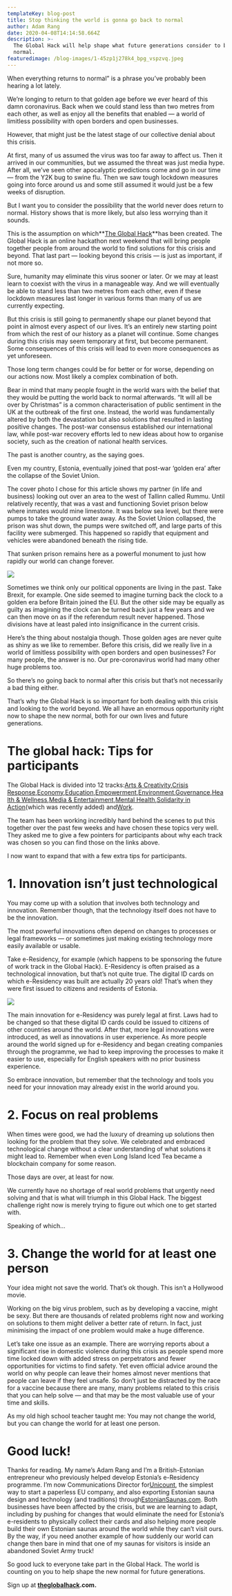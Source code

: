 ```yaml
---
templateKey: blog-post
title: Stop thinking the world is gonna go back to normal
author: Adam Rang
date: 2020-04-08T14:14:58.664Z
description: >-
  The Global Hack will help shape what future generations consider to be the new
  normal. 
featuredimage: /blog-images/1-45zp1j278k4_bpg_vspzvq.jpeg
---
```

When everything returns to normal” is a phrase you’ve probably been hearing a lot lately.

We’re longing to return to that golden age before we ever heard of this damn coronavirus. Back when we could stand less than two metres from each other, as well as enjoy all the benefits that enabled — a world of limitless possibility with open borders and open businesses.

However, that might just be the latest stage of our collective denial about this crisis.

At first, many of us assumed the virus was too far away to affect us. Then it arrived in our communities, but we assumed the threat was just media hype. After all, we’ve seen other apocalyptic predictions come and go in our time — from the Y2K bug to swine flu. Then we saw tough lockdown measures going into force around us and some still assumed it would just be a few weeks of disruption.

But I want you to consider the possibility that the world never does return to normal. History shows that is more likely, but also less worrying than it sounds.

This is the assumption on which**[The Global Hack](https://theglobalhack.com/)**has been created. The Global Hack is an online hackathon next weekend that will bring people together people from around the world to find solutions for this crisis and beyond. That last part — looking beyond this crisis — is just as important, if not more so.

Sure, humanity may eliminate this virus sooner or later. Or we may at least learn to coexist with the virus in a manageable way. And we will eventually be able to stand less than two metres from each other, even if these lockdown measures last longer in various forms than many of us are currently expecting.

But this crisis is still going to permanently shape our planet beyond that point in almost every aspect of our lives. It’s an entirely new starting point from which the rest of our history as a planet will continue. Some changes during this crisis may seem temporary at first, but become permanent. Some consequences of this crisis will lead to even more consequences as yet unforeseen.

Those long term changes could be for better or for worse, depending on our actions now. Most likely a complex combination of both.

Bear in mind that many people fought in the world wars with the belief that they would be putting the world back to normal afterwards. “It will all be over by Christmas” is a common characterisation of public sentiment in the UK at the outbreak of the first one. Instead, the world was fundamentally altered by both the devastation but also solutions that resulted in lasting positive changes. The post-war consensus established our international law, while post-war recovery efforts led to new ideas about how to organise society, such as the creation of national health services.

The past is another country, as the saying goes.

Even my country, Estonia, eventually joined that post-war ‘golden era’ after the collapse of the Soviet Union.

The cover photo I chose for this article shows my partner (in life and business) looking out over an area to the west of Tallinn called Rummu. Until relatively recently, that was a vast and functioning Soviet prison below where inmates would mine limestone. It was below sea level, but there were pumps to take the ground water away. As the Soviet Union collapsed, the prison was shut down, the pumps were switched off, and large parts of this facility were submerged. This happened so rapidly that equipment and vehicles were abandoned beneath the rising tide.

That sunken prison remains here as a powerful monument to just how rapidly our world can change forever.



![](https://miro.medium.com/max/4096/1*erH7GD2ulEyEb0GkC74x_g.jpeg)

Sometimes we think only our political opponents are living in the past. Take Brexit, for example. One side seemed to imagine turning back the clock to a golden era before Britain joined the EU. But the other side may be equally as guilty as imagining the clock can be turned back just a few years and we can then move on as if the referendum result never happened. Those divisions have at least paled into insignificance in the current crisis.

Here’s the thing about nostalgia though. Those golden ages are never quite as shiny as we like to remember. Before this crisis, did we really live in a world of limitless possibility with open borders and open businesses? For many people, the answer is no. Our pre-coronavirus world had many other huge problems too.

So there’s no going back to normal after this crisis but that’s not necessarily a bad thing either.

That’s why the Global Hack is so important for both dealing with this crisis and looking to the world beyond. We all have an enormous opportunity right now to shape the new normal, both for our own lives and future generations.

# The global hack: Tips for participants

The Global Hack is divided into 12 tracks:[Arts & Creativity](https://theglobalhack.com/arts-creativity),[Crisis Response](https://theglobalhack.com/crisis-response),[Economy](https://theglobalhack.com/economy),[Education](https://theglobalhack.com/education),[Empowerment](https://theglobalhack.com/empowerment),[Environment](https://theglobalhack.com/environment),[Governance](https://theglobalhack.com/governance),[Health & Wellness](https://theglobalhack.com/health-wellness),[Media & Entertainment](https://theglobalhack.com/media-entertainment),[Mental Health](https://theglobalhack.com/mental-health),[Solidarity in Action](https://theglobalhack.com/solidarity-in-action)(which was recently added) and[Work](https://theglobalhack.com/work).

The team has been working incredibly hard behind the scenes to put this together over the past few weeks and have chosen these topics very well. They asked me to give a few pointers for participants about why each track was chosen so you can find those on the links above.

I now want to expand that with a few extra tips for participants.

# 1. Innovation isn’t just technological

You may come up with a solution that involves both technology and innovation. Remember though, that the technology itself does not have to be the innovation.

The most powerful innovations often depend on changes to processes or legal frameworks — or sometimes just making existing technology more easily available or usable.

Take e-Residency, for example (which happens to be sponsoring the future of work track in the Global Hack). E-Residency is often praised as a technological innovation, but that’s not quite true. The digital ID cards on which e-Residency was built are actually 20 years old! That’s when they were first issued to citizens and residents of Estonia.

![](https://miro.medium.com/max/8256/1*KQO-JsVvTgW7bpRq3LfbAg.jpeg)

The main innovation for e-Residency was purely legal at first. Laws had to be changed so that these digital ID cards could be issued to citizens of other countries around the world. After that, more legal innovations were introduced, as well as innovations in user experience. As more people around the world signed up for e-Residency and began creating companies through the programme, we had to keep improving the processes to make it easier to use, especially for English speakers with no prior business experience.

So embrace innovation, but remember that the technology and tools you need for your innovation may already exist in the world around you.

# 2. Focus on real problems

When times were good, we had the luxury of dreaming up solutions then looking for the problem that they solve. We celebrated and embraced technological change without a clear understanding of what solutions it might lead to. Remember when even Long Island Iced Tea became a blockchain company for some reason.

Those days are over, at least for now.

We currently have no shortage of real world problems that urgently need solving and that is what will triumph in this Global Hack. The biggest challenge right now is merely trying to figure out which one to get started with.

Speaking of which…

# 3. Change the world for at least one person

Your idea might not save the world. That’s ok though. This isn’t a Hollywood movie.

Working on the big virus problem, such as by developing a vaccine, might be sexy. But there are thousands of related problems right now and working on solutions to them might deliver a better rate of return. In fact, just minimising the impact of one problem would make a huge difference.

Let’s take one issue as an example. There are worrying reports about a significant rise in domestic violence during this crisis as people spend more time locked down with added stress on perpetrators and fewer opportunities for victims to find safety. Yet even official advice around the world on why people can leave their homes almost never mentions that people can leave if they feel unsafe. So don’t just be distracted by the race for a vaccine because there are many, many problems related to this crisis that you can help solve — and that may be the most valuable use of your time and skills.

As my old high school teacher taught me: You may not change the world, but you can change the world for at least one person.

# Good luck!

Thanks for reading. My name’s Adam Rang and I’m a British-Estonian entrepreneur who previously helped develop Estonia’s e-Residency programme. I’m now Communications Director for[Unicount](http://www.unicount.eu/), the simplest way to start a paperless EU company, and also exporting Estonian sauna design and technology (and traditions) through[EstonianSaunas.com](http://www.estoniansaunas.com/). Both businesses have been affected by the crisis, but we are learning to adapt, including by pushing for changes that would eliminate the need for Estonia’s e-residents to physically collect their cards and also helping more people build their own Estonian saunas around the world while they can’t visit ours. By the way, if you need another example of how suddenly our world can change then bare in mind that one of my saunas for visitors is inside an abandoned Soviet Army truck!

So good luck to everyone take part in the Global Hack. The world is counting on you to help shape the new normal for future generations.

Sign up at **[theglobalhack](https://theglobalhack.com/).com.**